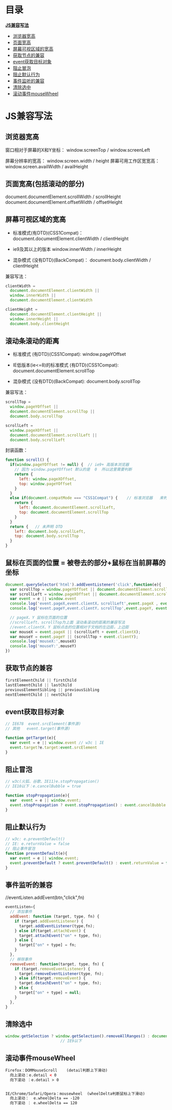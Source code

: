 # 目录

<a href="#JS兼容写法">**JS兼容写法**</a>

* <a href="#浏览器高度">浏览器宽高</a>
* <a href="#页面宽高">页面宽高</a>
* <a href="#屏幕可视区域的宽高">屏幕可视区域的宽高</a>
* <a href="#获取节点的兼容">获取节点的兼容</a>
* <a href="#event获取目标对象">event获取目标对象</a>
* <a href="#阻止冒泡">阻止冒泡</a>
* <a href="#阻止默认行为">阻止默认行为</a>
* <a href="#事件监听的兼容">事件监听的兼容</a>
* <a href="#清除选中">清除选中</a>
* <a href="#滚动事件mouseWheel">滚动事件mouseWheel</a>


# <a name="JS兼容写法">**JS兼容写法**</a>

## <a name="浏览器宽高">浏览器宽高</a>
窗口相对于屏幕的X和Y坐标： window.screenTop / window.screenLeft

屏幕分辨率的宽高： window.screen.width / height
屏幕可用工作区宽宽高： window.screen.availWidth / availHeight


## <a name="页面宽高">页面宽高(包括滚动的部分)</a>

document.documentElement.scrollWidth / scrollHeight  
document.documentElement.offsetWidth / offsetHeight

## <a name="屏幕可视区域的宽高">屏幕可视区域的宽高</a>

* 标准模式(有DTD)(CSS1Compat)： document.documentElement.clientWidth / clientHeight

* ie9及其以上的版本   window.innerWidth / innerHeight  

* 混杂模式 (没有DTD)(BackCompat)： document.body.clientWidth / clientHeight


兼容写法：
```js
clientWidth = 
  document.documentElement.clientWidth || 
  window.innerWidth || 
  document.documentElement.clientWidth

clientHeight =
  document.documentElement.clientHeight || 
  window.innerHeight || 
  document.body.clientHeight
```

## <a name="滚动条滚动的距离">滚动条滚动的距离</a>

* 标准模式 (有DTD)(CSS1Compat): window.pageYOffset

* IE低版本(ie<=8)的标准模式 (有DTD)(CSS1Compat): document.documentElement.scrollTop

* 混杂模式 (没有DTD)(BackCompat): document.body.scrollTop


兼容写法：
```js
scrollTop = 
  window.pageYOffset || 
  document.documentElement.scrollTop ||
  document.body.scrollTop  

scrollLeft = 
  window.pageXOffset ||  
  document.documentElement.scrollLeft ||
  document.body.scrollLeft 
```

封装函数：
```js
function scroll() { 
  if(window.pageYOffset != null) {  // ie9+ 高版本浏览器
    // 因为 window.pageYOffset 默认的是  0  所以这里需要判断
    return {
      left: window.pageXOffset,
      top: window.pageYOffset
    }
  }
  else if(document.compatMode === "CSS1Compat") {    // 标准浏览器   来判断有没有声明DTD
    return {
      left: document.documentElement.scrollLeft,
      top: document.documentElement.scrollTop
    }
  }
  return {   // 未声明 DTD
    left: document.body.scrollLeft,
    top: document.body.scrollTop
  }
}
```

## <a name="鼠标在页面的位置">鼠标在页面的位置 = 被卷去的部分+鼠标在当前屏幕的坐标</a>

```js
document.querySelector('html').addEventListener('click',function(e){
  var scrollTop = window.pageYOffset || document.documentElement.scrollTop ||  document.body.scrollTop  
  var scrollLeft = window.pageXOffset || document.documentElement.scrollLeft ||  document.body.scrollLeft
  var event = e || window.event
  console.log('event.pageX,event.clientX，scrollLeft',event.pageX , event.clientX,scrollLeft)
  console.log('event.pageY,event.clientY，scrollTop',event.pageY, event.clientY,scrollTop)

  // pageX、Y 鼠标在页面的位置
  //scrollLeft、scrollTop为上面 滚动条滚动的距离的兼容写法
  //event.clientX、Y 鼠标点击的位置相对于文档的左边距，上边距
  var mouseX = event.pageX || (scrollLeft + event.clientX);
  var mouseY = event.pageY || (scrollTop + event.clientY);
  console.log('mouseX:',mouseX)
  console.log('mouseY:',mouseY)
})
```

## <a name="获取节点的兼容">获取节点的兼容</a>
```js
firstElementChild || firstChild
lastElementChild || lastChild
previousElementSibling || previousSibling
nextElementChild || nextChild
```

## <a name="event获取目标对象">event获取目标对象</a>
```js
// IE678  event.srcElement(事件源)
// 其他   event.target(事件源)

function getTarget(e){   
  var event = e || window.event // w3c | IE
  event.target?e.target:event.srcElement
} 
```

## <a name="阻止冒泡">阻止冒泡</a>
```js
// w3c(火狐、谷歌、IE11)e.stopPropagation()
// IE10以下：e.cancelBubble = true

function stopPropagation(e){
  var  event = e || window.event;
  event.stopPropagation ? event.stopPropagation() : event.cancelBubble = true;
}
```

## <a name="阻止默认行为">阻止默认行为</a>
```js
// w3c: e.preventDefault()
// IE: e.returnValue = false
// 阻止事件冒泡
function preventDefault(e){ 
  var event = e || window.event;
  event.preventDefault ? event.preventDefault() : event.returnValue = false;
}
```

## <a name="事件监听的兼容">事件监听的兼容</a>
  //eventListen.addEvent(btn,"click",fn)
```js
eventListen={
  // 添加事件
  addEvent: function (target, type, fn) {
    if (target.addEventListener) {
      target.addEventListener(type,fn);
    } else if(target.attachEvent) {
      target.attachEvent("on" + type, fn);
    } else {
      target["on" + type] = fn;
    }
  },
  // 移除事件
  removeEvent: function(target, type, fn) {
    if (target.removeEventListener) {
      target.removeEventListener(type, fn);
    } else if(target.removeEvent) {
      target.detachEvent("on" + type, fn);
    } else {
      target["on" + type] = null;
    }
  },
}
```

## <a name="清除选中">清除选中</a>
```js
window.getSelection ? window.getSelection().removeAllRanges() : document.selection.empty();
                        // IE9以下
```

## <a name="滚动事件mouseWheel">滚动事件mouseWheel</a>
```html
Firefox：DOMMouseScroll    (detail判断上下滑动)
  向上滚动：e.detail < 0
  向下滚动 ：e.detail > 0


IE/Chrome/Safari/Opera：mousewheel  (wheelDelta判断鼠标上下滑动)
  向上滚动：  e.wheelDelta == -120
  向下滚动 ： e.wheelDelta == 120
```
